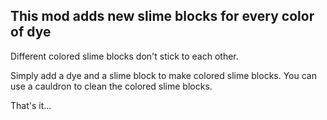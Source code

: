 ## This mod adds new slime blocks for every color of dye

Different colored slime blocks don't stick to each other.

Simply add a dye and a slime block to make colored slime blocks.
You can use a cauldron to clean the colored slime blocks.

That's it...
